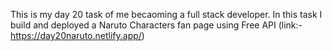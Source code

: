 This is my day 20 task of me becaoming a full stack developer. In this task I build and deployed a Naruto Characters fan page using Free API (link:- https://day20naruto.netlify.app/)

